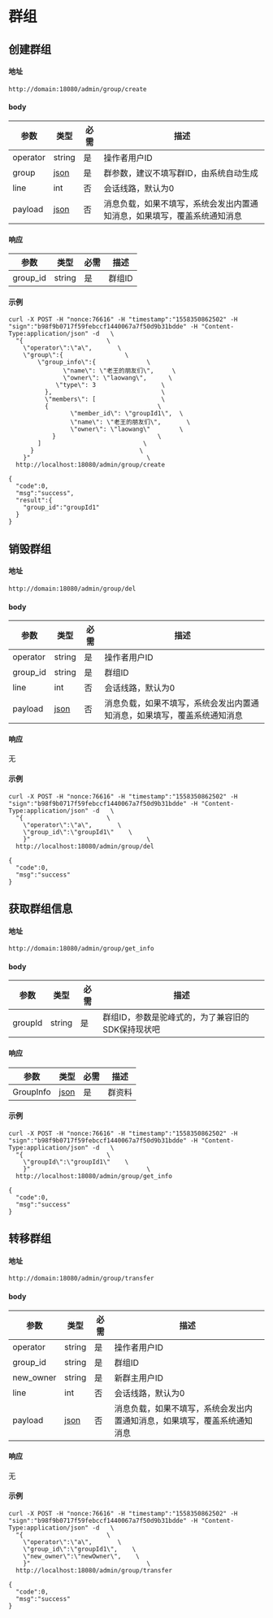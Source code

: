 # 群组

## 创建群组
#### 地址
```
http://domain:18080/admin/group/create
```
#### body
| 参数 | 类型 | 必需 | 描述 |
| ------ | ------ | --- | ------ |
| operator | string | 是 | 操作者用户ID |
| group | [json](./models.md##Group) | 是 | 群参数，建议不填写群ID，由系统自动生成 |
| line | int | 否 | 会话线路，默认为0 |
| payload | [json](./models.md##MessagePayload) | 否 | 消息负载，如果不填写，系统会发出内置通知消息，如果填写，覆盖系统通知消息 |


#### 响应
| 参数 | 类型 | 必需 | 描述 |
| ------ | ------ | --- | ------ |
| group_id | string | 是 | 群组ID |

#### 示例
```
curl -X POST -H "nonce:76616" -H "timestamp":"1558350862502" -H "sign":"b98f9b0717f59febccf1440067a7f50d9b31bdde" -H "Content-Type:application/json" -d   \
  "{                       \
    \"operator\":\"a\",       \
    \"group\":{                 \
        \"group_info\":{              \
		       \"name\": \"老王的朋友们\",     \
		       \"owner\": \"laowang\",      \
	         \"type\": 3                  \
	      },                              \
	      \"members\": [                  \
          {                              \
		         \"member_id\": \"groupId1\",  \
		         \"name\": \"老王的朋友们\",       \
		         \"owner\": \"laowang\"        \
	        }                            \
        ]                            \
      }                             \
    }"                                \
  http://localhost:18080/admin/group/create

{
  "code":0,
  "msg":"success",
  "result":{
    "group_id":"groupId1"
  }
}
```

## 销毁群组
#### 地址
```
http://domain:18080/admin/group/del
```
#### body
| 参数 | 类型 | 必需 | 描述 |
| ------ | ------ | --- | ------ |
| operator | string | 是 | 操作者用户ID |
| group_id | string | 是 | 群组ID |
| line | int | 否 | 会话线路，默认为0 |
| payload | [json](./models.md##MessagePayload) | 否 | 消息负载，如果不填写，系统会发出内置通知消息，如果填写，覆盖系统通知消息 |


#### 响应
无

#### 示例
```
curl -X POST -H "nonce:76616" -H "timestamp":"1558350862502" -H "sign":"b98f9b0717f59febccf1440067a7f50d9b31bdde" -H "Content-Type:application/json" -d   \
  "{                       \
    \"operator\":\"a\",       \
    \"group_id\":\"groupId1\"    \
    }"                                \
  http://localhost:18080/admin/group/del

{
  "code":0,
  "msg":"success"
}
```

## 获取群组信息
#### 地址
```
http://domain:18080/admin/group/get_info
```
#### body
| 参数 | 类型 | 必需 | 描述 |
| ------ | ------ | --- | ------ |
| groupId | string | 是 | 群组ID，参数是驼峰式的，为了兼容旧的SDK保持现状吧 |


#### 响应
| 参数 | 类型 | 必需 | 描述 |
| ------ | ------ | --- | ------ |
| GroupInfo | [json](./models.md##GroupInfo) | 是 | 群资料 |

#### 示例
```
curl -X POST -H "nonce:76616" -H "timestamp":"1558350862502" -H "sign":"b98f9b0717f59febccf1440067a7f50d9b31bdde" -H "Content-Type:application/json" -d   \
  "{                       \
    \"groupId\":\"groupId1\"    \
    }"                                \
  http://localhost:18080/admin/group/get_info

{
  "code":0,
  "msg":"success"
}
```

## 转移群组
#### 地址
```
http://domain:18080/admin/group/transfer
```
#### body
| 参数 | 类型 | 必需 | 描述 |
| ------ | ------ | --- | ------ |
| operator | string | 是 | 操作者用户ID |
| group_id | string | 是 | 群组ID |
| new_owner | string | 是 | 新群主用户ID |
| line | int | 否 | 会话线路，默认为0 |
| payload | [json](./models.md##MessagePayload) | 否 | 消息负载，如果不填写，系统会发出内置通知消息，如果填写，覆盖系统通知消息 |


#### 响应
无

#### 示例
```
curl -X POST -H "nonce:76616" -H "timestamp":"1558350862502" -H "sign":"b98f9b0717f59febccf1440067a7f50d9b31bdde" -H "Content-Type:application/json" -d   \
  "{                       \
    \"operator\":\"a\",       \
    \"group_id\":\"groupId1\",    \
    \"new_owner\":\"newOwner\",    \
    }"                                \
  http://localhost:18080/admin/group/transfer

{
  "code":0,
  "msg":"success"
}
```
